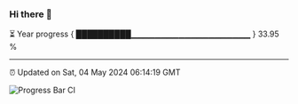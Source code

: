 ### Hi there 👋

⏳ Year progress { ██████████▁▁▁▁▁▁▁▁▁▁▁▁▁▁▁▁▁▁▁▁ } 33.95 %

---

⏰ Updated on Sat, 04 May 2024 06:14:19 GMT

![Progress Bar CI](https://github.com/liununu/liununu/workflows/Progress%20Bar%20CI/badge.svg)
